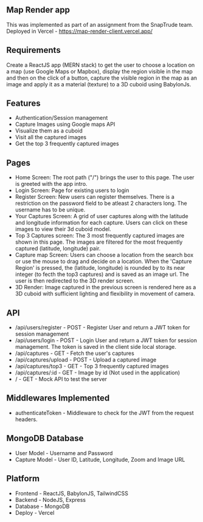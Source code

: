 ## Map Render app
This was implemented as part of an assignment from the SnapTrude team.
Deployed in Vercel - https://map-render-client.vercel.app/

## Requirements
Create a ReactJS app (MERN stack) to get the user to choose a location on a map (use Google Maps or Mapbox), display the region visible in the map and then on the click of a button, capture the visible region in the map as an image and apply it as a material (texture) to a 3D cuboid using BabylonJs.

## Features 
- Authentication/Session management
- Capture Images using Google maps API
- Visualize them as a cuboid
- Visit all the captured images
- Get the top 3 frequently captured images

## Pages
- Home Screen: The root path ("/") brings the user to this page. The user is greeted with the app intro.
- Login Screen: Page for existing users to login
- Register Screen: New users can register themselves. There is a restriction on the password field to be atleast 2 characters long. The username has to be unique.
- Your Captures Screen: A grid of user captures along with the latitude and longitude information for each capture. Users can click on these images to view their 3d cuboid model.
- Top 3 Captures screen: The 3 most frequently captured images are shown in this page. The images are filtered for the most frequently captured (latitude, longitude) pair.
- Capture map Screen: Users can choose a location from the search box or use the mouse to drag and decide on a location. When the 'Capture Region' is pressed, the (latitude, longitude) is rounded by to its near integer (to fecth the top3 captures) and is saved as an image url. The user is then redirected to the 3D render screen.
- 3D Render: Image captured in the previous screen is rendered here as a 3D cuboid with sufficient lighting and flexibility in movement of camera.

## API
- /api/users/register - POST - Register User and return a JWT token for session management
- /api/users/login - POST - Login User and return a JWT token for session management. The token is saved in the client side local storage.
- /api/captures - GET - Fetch the user's captures
- /api/captures/upload - POST - Upload a captured image
- /api/captures/top3 - GET - Top 3 frequently captured images
- /api/captures/:id - GET - Image by id (Not used in the application)
- / - GET - Mock API to test the server

## Middlewares Implemented
- authenticateToken - Middleware to check for the JWT from the request headers.

## MongoDB Database
- User Model - Username and Password
- Capture Model - User ID, Latitude, Longitude, Zoom and Image URL

## Platform
- Frontend - ReactJS, BabylonJS, TailwindCSS
- Backend - NodeJS, Express
- Database - MongoDB
- Deploy - Vercel


